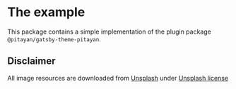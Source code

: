# The example

This package contains a simple implementation of the plugin package `@pitayan/gatsby-theme-pitayan`.

## Disclaimer

All image resources are downloaded from [Unsplash](https://unsplash.com/) under [Unsplash license](https://unsplash.com/license)

